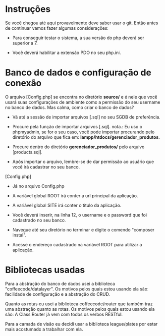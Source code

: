 # Instruções
Se você chegou até aqui provavelmente deve saber usar o git. Então antes de continuar vamos fazer algumas considerações:

- Para conseguir testar o sistema, a sua versão do php deverá ser superior a 7.

- Você deverá habilitar a extensão PDO no seu php.ini.

# Banco de dados e configuração de conexão
O arquivo [Config.php] se encontra no diretório **source/** e é nele que você usará suas configurações de ambiente como a permissão do seu username no banco de dados. Mas calma, como criar o banco de dados?

- Vá até a sessão de importar arquivos [.sql] no seu SGDB de preferência.

- Procure pela função de importar arquivos [.sql].
nota.: Eu uso o phpmyadmin, se for o seu caso, você pode importar procurando pelo diretório do arquivo que fica em: **lampp/htdocs/gerenciador_produtos**.

- Procure dentro do diretório **gerenciador_produtos/** pelo arquivo [products.sql].

- Após importar o arquivo, lembre-se de dar permissão ao usuário que você irá cadastrar no seu banco.

[Config.php]

- Já no arquivo Config.php 

- A variável global ROOT irá conter a url principal da aplicação.

- A variável global SITE irá conter o título da aplicação.

- Você deverá inserir, na linha 12, o username e o password que foi cadastrado no seu banco.

- Navegue até seu diretório no terminar e digite o comendo "composer instal".

- Acesse o endereço cadastrado na variável ROOT para utilizar a aplicação.

# Bibliotecas usadas
Para a abstração do banco de dados usei a biblioteca "coffeecode/datalayer". Os motivos pelos quais estou usando ela são: facilidade de configuração e a abstração do CRUD.

Quanto as rotas eu usei a biblioteca coffeecode/router que também traz uma abstração quanto as rotas. Os motivos pelos quais estou usando ela são: A Class Router já vem com todos os verbos RESTful.

Para a camada de visão eu decidi usar a biblioteca league/plates por estar mais acostumado a trabalhar com ela.


